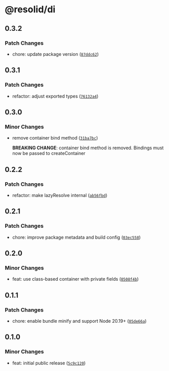 # @resolid/di

## 0.3.2

### Patch Changes

- chore: update package version ([`87ddc62`](https://github.com/resolid/framework/commit/87ddc620cd86b1b965115be520574d948044ae1d))

## 0.3.1

### Patch Changes

- refactor: adjust exported types ([`76132a4`](https://github.com/resolid/framework/commit/76132a4ea15ca58736b544d6a4bc7bd62ea25819))

## 0.3.0

### Minor Changes

- remove container bind method ([`31ba7bc`](https://github.com/resolid/framework/commit/31ba7bc487613fa11c524a871c11bad654b38976))

  **BREAKING CHANGE**: container bind method is removed. Bindings must now be passed to createContainer

## 0.2.2

### Patch Changes

- refactor: make lazyResolve internal ([`ab56fbd`](https://github.com/resolid/framework/commit/ab56fbd95526f0802f4e81f1a0c59e603fb59678))

## 0.2.1

### Patch Changes

- chore: improve package metadata and build config ([`03ec558`](https://github.com/resolid/framework/commit/03ec558fa8bad36f7f89f9d9056487bf3ea48893))

## 0.2.0

### Minor Changes

- feat: use class-based container with private fields ([`0508f4b`](https://github.com/resolid/framework/commit/0508f4b83283a9327bea7f239ebeaec57fd3dd9d))

## 0.1.1

### Patch Changes

- chore: enable bundle minify and support Node 20.19+ ([`05de66a`](https://github.com/resolid/framework/commit/05de66a50fb03a9fe43f45b78512491c8ec0cd56))

## 0.1.0

### Minor Changes

- feat: initial public release ([`5c9c120`](https://github.com/resolid/framework/commit/5c9c1204cec05313429dc06d8821dc07594a7c2f))
